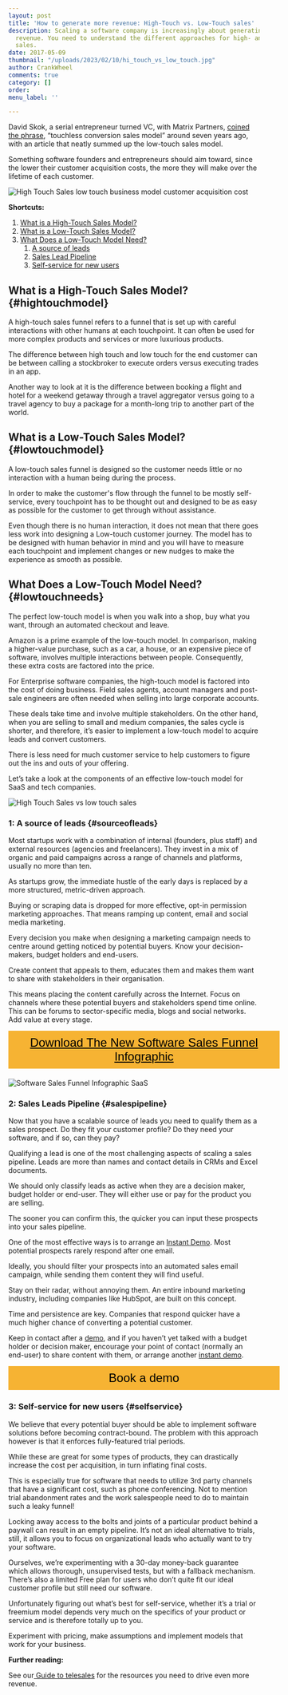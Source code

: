 ```yaml
---
layout: post
title: 'How to generate more revenue: High-Touch vs. Low-Touch sales'
description: Scaling a software company is increasingly about generating the maximum
  revenue. You need to understand the different approaches for high- and low-touch
  sales.
date: 2017-05-09
thumbnail: "/uploads/2023/02/10/hi_touch_vs_low_touch.jpg"
author: CrankWheel
comments: true
category: []
order: 
menu_label: ''

---
```

David Skok, a serial entrepreneur turned VC, with Matrix Partners, [coined the phrase](http://forabilis.com/the-magic-of-low-touch-sales/), “touchless conversion sales model” around seven years ago, with an article that neatly summed up the low-touch sales model.

Something software founders and entrepreneurs should aim toward, since the lower their customer acquisition costs, the more they will make over the lifetime of each customer.

<img class="responsive-img" src="/static/images/posts/2017-05-09-how-to-generate-more-revenue-low-touch-high-touch/2017-05-09-how-to-generate-more-revenue.jpg" alt="High Touch Sales low touch business model customer acquisition cost" />

**Shortcuts:**

1. [What is a High-Touch Sales Model?](#hightouchmodel)
2. [What is a Low-Touch Sales Model?](#lowtouchmodel)
3. [What Does a Low-Touch Model Need?](#lowtouchneeds)
   1. [A source of leads](#sourceofleads)
   2. [Sales Lead Pipeline](#salespipeline)
   3. [Self-service for new users](#selfservice)

## What is a High-Touch Sales Model? {#hightouchmodel}

A high-touch sales funnel refers to a funnel that is set up with careful interactions with other humans at each touchpoint. It can often be used for more complex products and services or more luxurious products.

The difference between high touch and low touch for the end customer can be between calling a stockbroker to execute orders versus executing trades in an app.

Another way to look at it is the difference between booking a flight and hotel for a weekend getaway through a travel aggregator versus going to a travel agency to buy a package for a month-long trip to another part of the world.

## What is a Low-Touch Sales Model? {#lowtouchmodel}

A low-touch sales funnel is designed so the customer needs little or no interaction with a human being during the process.

In order to make the customer's flow through the funnel to be mostly self-service, every touchpoint has to be thought out and designed to be as easy as possible for the customer to get through without assistance.

Even though there is no human interaction, it does not mean that there goes less work into designing a Low-touch customer journey. The model has to be designed with human behavior in mind and you will have to measure each touchpoint and implement changes or new nudges to make the experience as smooth as possible.

## What Does a Low-Touch Model Need? {#lowtouchneeds}

The perfect low-touch model is when you walk into a shop, buy what you want, through an automated checkout and leave.

Amazon is a prime example of the low-touch model. In comparison, making a higher-value purchase, such as a car, a house, or an expensive piece of software, involves multiple interactions between people. Consequently, these extra costs are factored into the price.

For Enterprise software companies, the high-touch model is factored into the cost of doing business. Field sales agents, account managers and post-sale engineers are often needed when selling into large corporate accounts.

These deals take time and involve multiple stakeholders. On the other hand, when you are selling to small and medium companies, the sales cycle is shorter, and therefore, it’s easier to implement a low-touch model to acquire leads and convert customers.

There is less need for much customer service to help customers to figure out the ins and outs of your offering.

Let’s take a look at the components of an effective low-touch model for SaaS and tech companies.

<img class="responsive-img" src="/static/images/posts/2017-05-09-how-to-generate-more-revenue-low-touch-high-touch/2017-05-09-how-to-generate-more-revenue-low-touch-high-touch.jpg" alt="High Touch Sales vs low touch sales" />

### 1: A source of leads {#sourceofleads}

Most startups work with a combination of internal (founders, plus staff) and external resources (agencies and freelancers). They invest in a mix of organic and paid campaigns across a range of channels and platforms, usually no more than ten.

As startups grow, the immediate hustle of the early days is replaced by a more structured, metric-driven approach.

Buying or scraping data is dropped for more effective, opt-in permission marketing approaches. That means ramping up content, email and social media marketing.

Every decision you make when designing a marketing campaign needs to centre around getting noticed by potential buyers. Know your decision-makers, budget holders and end-users.

Create content that appeals to them, educates them and makes them want to share with stakeholders in their organisation.

This means placing the content carefully across the Internet. Focus on channels where these potential buyers and stakeholders spend time online. This can be forums to sector-specific media, blogs and social networks. Add value at every stage.

<div class="btn-signup"><a href="/sign-up-to-download/">Download The New Software Sales Funnel Infographic</a></div> <div class="wp-caption aligncenter noLightbox"> <img class="responsive-img" src="/static/images/pages/sign-up-to-download/2017-03-16-how-to-massively-increase-the-chances-of-qualifying-sales-leads-700.jpg" alt="Software Sales Funnel Infographic SaaS" /> </div>

### 2: Sales Leads Pipeline {#salespipeline}

Now that you have a scalable source of leads you need to qualify them as a sales prospect. Do they fit your customer profile? Do they need your software, and if so, can they pay?

Qualifying a lead is one of the most challenging aspects of scaling a sales pipeline. Leads are more than names and contact details in CRMs and Excel documents.

We should only classify leads as active when they are a decision maker, budget holder or end-user. They will either use or pay for the product you are selling.

The sooner you can confirm this, the quicker you can input these prospects into your sales pipeline.

One of the most effective ways is to arrange an [Instant Demo](http://crankwheel.com/instant-demos/). Most potential prospects rarely respond after one email.

Ideally, you should filter your prospects into an automated sales email campaign, while sending them content they will find useful.

Stay on their radar, without annoying them. An entire inbound marketing industry, including companies like HubSpot, are built on this concept.

Time and persistence are key. Companies that respond quicker have a much higher chance of converting a potential customer.

Keep in contact after a [demo](http://crankwheel.com/instant-demos/), and if you haven’t yet talked with a budget holder or decision maker, encourage your point of contact (normally an end-user) to share content with them, or arrange another [instant demo](http://crankwheel.com/instant-demos/).

<style> .btn-signup { padding-top: 11px !important; border-radius: 0px !important; background-color: #f6b333; text-align: center; padding: 10px 20px !important; border: 0px !important; width: 100%; margin-bottom: 20px; } .btn-signup a { color: black !important; font-family: 'Titillium Web', sans-serif; font-size: 24px !important; font-weight: normal !important; } </style>

<div class="btn-signup"><a style="cursor: pointer;" class="crankwheel-com-showu-launch-button">Book a demo</a></div>

### 3: Self-service for new users {#selfservice}

We believe that every potential buyer should be able to implement software solutions before becoming contract-bound. The problem with this approach however is that it enforces fully-featured trial periods.

While these are great for some types of products, they can drastically increase the cost per acquisition, in turn inflating final costs.

This is especially true for software that needs to utilize 3rd party channels that have a significant cost, such as phone conferencing. Not to mention trial abandonment rates and the work salespeople need to do to maintain such a leaky funnel!

Locking away access to the bolts and joints of a particular product behind a paywall can result in an empty pipeline. It’s not an ideal alternative to trials, still, it allows you to focus on organizational leads who actually want to try your software.

Ourselves, we’re experimenting with a 30-day money-back guarantee which allows thorough, unsupervised tests, but with a fallback mechanism. There’s also a limited Free plan for users who don’t quite fit our ideal customer profile but still need our software.

Unfortunately figuring out what’s best for self-service, whether it’s a trial or freemium model depends very much on the specifics of your product or service and is therefore totally up to you.

Experiment with pricing, make assumptions and implement models that work for your business.

**Further reading:**

See our[ Guide to telesales](https://crankwheel.com/the-ultimate-guide-to-telesales-for-beginners-and-sales-pros/) for the resources you need to drive even more revenue.